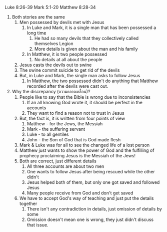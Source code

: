 Luke 8:26-39
Mark 5:1-20
Matthew 8:28-34

1. Both stories are the same
    1. Men possessed by devils met with Jesus
        1. In Luke and Mark, it is a single man that has been possessed a long time
            1. He had so many devils that they collectively called themselves Legion
            2. More details is given about the man and his family
        2. In Matthew, it is two people possessed
            1. No details at all about the people
    2. Jesus casts the devils out to swine
    3. The swine commit suicide to get rid of the devils
    4. But, in Luke and Mark, the single man asks to follow Jesus
        1. In Matthew, the two possessed didn't do anything that Matthew recorded after the devils were cast out.
2. Why the discrepancy (ความคลาดเคลื่อน)?
    1. People like to say that the Bible is wrong due to inconsistencies
        1. If an all knowing God wrote it, it should be perfect in the accounts
        2. They want to find a reason not to trust in Jesus
    2. But, the fact is, it is written from four points of view
        1. Matthew - for the Jews, the Messiah
        2. Mark - the suffering servant
        3. Luke - to all gentiles
        4. John - the Son of God that is God made flesh
    3. Mark & Luke was for all to see the changed life of a lost person
    4. Matthew just wants to show the power of God and the fulfilling of prophecy proclaiming Jesus is the Messiah of the Jews!
    5. Both are correct, just different details
        1. All three accounts are about two men
        2. One wants to follow Jesus after being rescued while the other didn't
        3. Jesus helped both of them, but only one got saved and followed Jesus
        4. Many people receive from God and don't get saved
    6. We have to accept God's way of teaching and just put the details together
        1. There isn't any contradiction in details, just omission of details by some
        2. Omission doesn't mean one is wrong, they just didn't discuss that issue.
